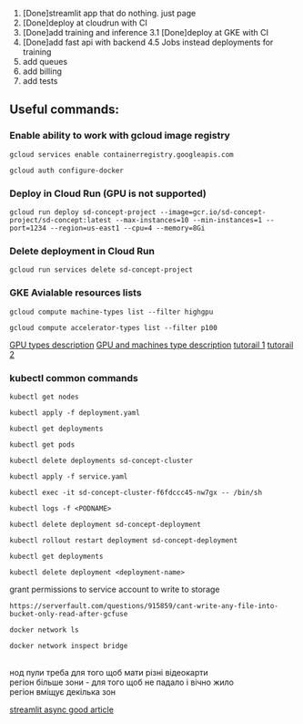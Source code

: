 1. [Done]streamlit app that do nothing. just page
2. [Done]deploy at cloudrun with CI
3. [Done]add training and inference
3.1 [Done]deploy at GKE with CI
4. [Done]add fast api with backend
4.5 Jobs instead deployments for training
5. add queues
6. add billing
7. add tests

## Useful commands:
### Enable ability to work with gcloud image registry
```angular2html
gcloud services enable containerregistry.googleapis.com
```
```angular2html
gcloud auth configure-docker
``` 

### Deploy in Cloud Run (GPU is not supported)
```angular2html
gcloud run deploy sd-concept-project --image=gcr.io/sd-concept-project/sd-concept:latest --max-instances=10 --min-instances=1 --port=1234 --region=us-east1 --cpu=4 --memory=8Gi
```
### Delete deployment in Cloud Run
```angular2html
gcloud run services delete sd-concept-project
```
### GKE Avialable resources lists
```angular2html
gcloud compute machine-types list --filter highgpu
```
```angular2html
gcloud compute accelerator-types list --filter p100
```


[GPU types description](https://cloud.google.com/kubernetes-engine/docs/how-to/gpus)
[GPU and machines type description](https://cloud.google.com/compute/docs/gpus)
[tutorail 1](https://cloud.google.com/kubernetes-engine/docs/quickstarts/deploy-app-container-image#python)
[tutorail 2](https://cloud.google.com/kubernetes-engine/docs/how-to/gpus#ubuntu)

### kubectl common commands
```angular2html
kubectl get nodes
```
```angular2html
kubectl apply -f deployment.yaml
```
```angular2html
kubectl get deployments
```
```angular2html
kubectl get pods
```
```angular2html
kubectl delete deployments sd-concept-cluster
```
```angular2html
kubectl apply -f service.yaml
```
```angular2html
kubectl exec -it sd-concept-cluster-f6fdccc45-nw7gx -- /bin/sh
```
```angular2html
kubectl logs -f <PODNAME>
```
```angular2html
kubectl delete deployment sd-concept-deployment
```
```angular2html
kubectl rollout restart deployment sd-concept-deployment
```
```angular2html
kubectl get deployments
```
```angular2html
kubectl delete deployment <deployment-name>
```
grant permissions to service account to write to storage
```angular2html
https://serverfault.com/questions/915859/cant-write-any-file-into-bucket-only-read-after-gcfuse
```
```angular2html
docker network ls
```
```angular2html
docker network inspect bridge
```
<br>
нод пули треба для того щоб мати різні відеокарти<br>
регіон більше зони - для того щоб не падало і вічно жило<br>
регіон вміщує декілька зон<br>

[streamlit async good article](https://betterprogramming.pub/how-to-make-http-requests-in-streamlit-app-f22a77fd1ed7)

